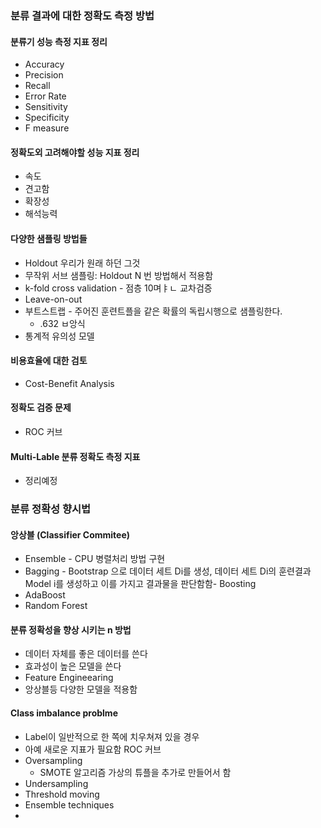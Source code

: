 ### 분류 결과에 대한 정확도 측정 방법
#### 분류기 성능 측정 지표 정리
- Accuracy
- Precision
- Recall
- Error Rate
- Sensitivity
- Specificity
- F measure

#### 정확도외 고려해야할 성능 지표 정리
- 속도
- 견고함
- 확장성
- 해석능력


#### 다양한 샘플링 방법들
- Holdout 우리가 원래 하던 그것
- 무작위 서브 샘플링: Holdout N 번 방법해서 적용함
- k-fold cross validation - 점층 10며ㅑㄴ 교차검증
- Leave-on-out
- 부트스트랩 - 주어진 훈련트플을 같은 확률의 독립시행으로 샘플링한다.
    - .632 ㅂ앙식
- 통계적 유의성 모델

#### 비용효율에 대한 검토
- Cost-Benefit Analysis

#### 정확도 검증 문제
- ROC 커브

#### Multi-Lable 분류 정확도 측정 지표
- 정리예정

### 분류 정확성 향시법
#### 앙상블 (Classifier Commitee)
- Ensemble - CPU 병렬처리 방법 구현
- Bagging - Bootstrap 으로 데이터 세트 Di를 생성, 데이터 세트 Di의 훈련결과 Model i를
  생성하고 이를 가지고 결과물을 판단함함- Boosting
- AdaBoost
- Random Forest

#### 분류 정확성을 향상 시키는 n 방법
- 데이터 자체를 좋은 데이터를 쓴다
- 효과성이 높은 모델을 쓴다
- Feature Engineearing
- 앙상블등 다양한 모델을 적용함


#### Class imbalance problme
- Label이 일반적으로 한 쪽에 치우쳐져 있을 경우
- 아예 새로운 지표가 필요함 ROC 커브
- Oversampling
    - SMOTE 알고리즘 가상의 튜플을 추가로 만들어서 함
- Undersampling
- Threshold moving
- Ensemble techniques
- 
